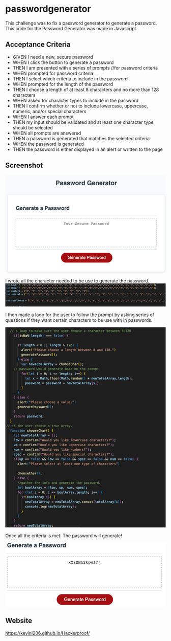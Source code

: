 # passwordgenerator

This challenge was to fix a password generator to generate a password.
This code for the Password Generator was made in Javascript.

## Acceptance Criteria

* GIVEN I need a new, secure password
* WHEN I click the button to generate a password
* THEN I am presented with a series of prompts //for password criteria
* WHEN prompted for password criteria
* THEN I select which criteria to include in the password
* WHEN prompted for the length of the password
* THEN I choose a length of at least 8 characters and no more than 128 characters
* WHEN asked for character types to include in the password
* THEN I confirm whether or not to include lowercase, uppercase, numeric, and/or special characters
* WHEN I answer each prompt
* THEN my input should be validated and at least one character type should be selected
* WHEN all prompts are answered
* THEN a password is generated that matches the selected criteria
* WHEN the password is generated
* THEN the password is either displayed in an alert or written to the page

## Screenshot

![screenshot](./Img/PWGen.png)

I wrote all the character needed to be use to generate the password.
![screenshot](./Img/varNum.png)

I then made a loop for the user to follow the prompt by asking series of questions if they want certain characters to be use with in passwords.

![screenshot](./Img/Screen%20Shot%202022-11-28%20at%2010.11.10%20PM.png)

Once all the criteria is met. The password will generate!

![screenshot](./Img/Genpw.png)

## Website

https://kevinl206.github.io/Hackerproof/
